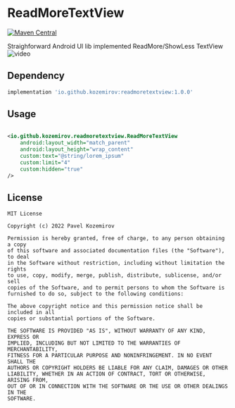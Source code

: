 ReadMoreTextView
===========
[![Maven Central](https://maven-badges.herokuapp.com/maven-central/io.github.kozemirov/readmoretextview/badge.svg)](https://maven-badges.herokuapp.com/maven-central/io.github.kozemirov/readmoretextview)

Straighforward Android UI lib implemented ReadMore/ShowLess TextView
![video](https://user-images.githubusercontent.com/7889909/174015530-bbd6fe55-09b9-4c56-98b1-d682638dadc9.gif)


Dependency
--------

```groovy
implementation 'io.github.kozemirov:readmoretextview:1.0.0'
```

Usage
--------

```xml

<io.github.kozemirov.readmoretextview.ReadMoreTextView
    android:layout_width="match_parent"
    android:layout_height="wrap_content"
    custom:text="@string/lorem_ipsum"
    custom:limit="4"
    custom:hidden="true"
/>
```

License
-------

```
MIT License

Copyright (c) 2022 Pavel Kozemirov

Permission is hereby granted, free of charge, to any person obtaining a copy
of this software and associated documentation files (the "Software"), to deal
in the Software without restriction, including without limitation the rights
to use, copy, modify, merge, publish, distribute, sublicense, and/or sell
copies of the Software, and to permit persons to whom the Software is
furnished to do so, subject to the following conditions:

The above copyright notice and this permission notice shall be included in all
copies or substantial portions of the Software.

THE SOFTWARE IS PROVIDED "AS IS", WITHOUT WARRANTY OF ANY KIND, EXPRESS OR
IMPLIED, INCLUDING BUT NOT LIMITED TO THE WARRANTIES OF MERCHANTABILITY,
FITNESS FOR A PARTICULAR PURPOSE AND NONINFRINGEMENT. IN NO EVENT SHALL THE
AUTHORS OR COPYRIGHT HOLDERS BE LIABLE FOR ANY CLAIM, DAMAGES OR OTHER
LIABILITY, WHETHER IN AN ACTION OF CONTRACT, TORT OR OTHERWISE, ARISING FROM,
OUT OF OR IN CONNECTION WITH THE SOFTWARE OR THE USE OR OTHER DEALINGS IN THE
SOFTWARE.
```
